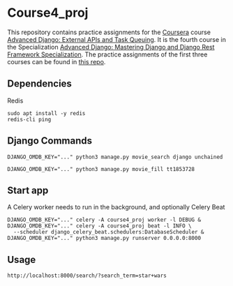 # Course4_proj

This repository contains practice assignments for the [Coursera](https://www.coursera.org/) course [Advanced Django: External APIs and Task Queuing](https://www.coursera.org/learn/codio-advanced-django-external-apis-task-queuing).
It is the fourth course in the Specialization [Advanced Django: Mastering Django and Django Rest Framework Specialization](https://www.coursera.org/specializations/codio-advanced-django-and-django-rest-framework).
The practice assignments of the first three courses can be found in [this repo](https://github.com/mendelvantriet/codio-blango). 

## Dependencies

Redis

```commandline
sudo apt install -y redis
redis-cli ping
```

## Django Commands

```commandline
DJANGO_OMDB_KEY="..." python3 manage.py movie_search django unchained

DJANGO_OMDB_KEY="..." python3 manage.py movie_fill tt1853728
```

## Start app

A Celery worker needs to run in the background, and optionally Celery Beat

```commandline
DJANGO_OMDB_KEY="..." celery -A course4_proj worker -l DEBUG &
DJANGO_OMDB_KEY="..." celery -A course4_proj beat -l INFO \
  --scheduler django_celery_beat.schedulers:DatabaseScheduler &
DJANGO_OMDB_KEY="..." python3 manage.py runserver 0.0.0.0:8000
```

## Usage

    http://localhost:8000/search/?search_term=star+wars

